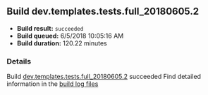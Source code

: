 ## Build dev.templates.tests.full_20180605.2
- **Build result:** `succeeded`
- **Build queued:** 6/5/2018 10:05:16 AM
- **Build duration:** 120.22 minutes
### Details
Build [dev.templates.tests.full_20180605.2](https://winappstudio.visualstudio.com/web/build.aspx?pcguid=a4ef43be-68ce-4195-a619-079b4d9834c2&builduri=vstfs%3a%2f%2f%2fBuild%2fBuild%2f25809) succeeded
Find detailed information in the [build log files](https://uwpctdiags.blob.core.windows.net/buildlogs/dev.templates.tests.full_20180605.2_logs.zip)
